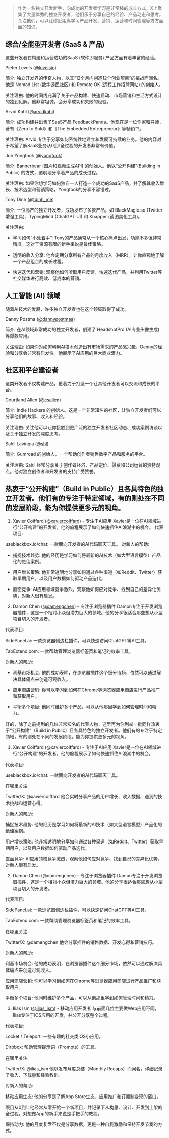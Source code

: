 >作为一名独立开发新手，向成功的开发者学习是非常棒的成长方式。X上聚集了大量优秀的独立开发者，他们乐于分享自己的经验、产品动态和思考。关注他们，可以让你近距离学习产品开发、营销、运营和时间管理等方方面面的知识。

## 综合/全能型开发者 (SaaS & 产品)

这些开发者在构建和运营成功的SaaS (软件即服务) 产品方面有着丰富的经验。

Pieter Levels ([@levelsio](https://x.com/levelsio))

简介: 独立开发界的传奇人物，以其“12个月内创造12个创业项目”的挑战而闻名。他是 Nomad List (数字游民社区) 和 Remote OK (远程工作招聘网站) 的创始人。

关注理由: 他的时间线充满了关于产品构建、快速启动、市场营销和生活方式设计的独到见解。他非常坦诚，会分享成功和失败的经验。

Arvid Kahl ([@arvidkahl](https://x.com/arvidkahl))

简介: 成功构建并出售了SaaS产品 FeedbackPanda。他现在是一位作家和导师，著有《Zero to Sold》和《The Embedded Entrepreneur》等畅销书。

关注理由: Arvid 专注于分享如何系统性地建立和发展可持续的业务。他的内容对于希望了解SaaS业务从0到1全过程的开发者非常有价值。

Jon Yongfook ([@yongfook](https://x.com/yongfook))

简介: Bannerbear (图片和视频生成API) 的创始人。他以“公开构建”(Building in Public) 的方式，透明地分享着产品的成长过程。

关注理由: 如果你想学习如何独自一人打造一个成功的SaaS产品，并了解其收入增长、技术选型和营销策略，Yongfook的分享不容错过。

Tony Dinh ([@tdinh_me](https://x.com/tdinh_me))

简介: 一位高产的独立开发者，成功发布了多款产品，如 BlackMagic.so (Twitter增强工具)、TypingMind (ChatGPT UI) 和 Xnapper (截图美化工具)。

关注理由: 
- 学习如何“小处着手”: Tony的产品通常从一个核心痛点出发，功能不多但非常精准。这对于资源有限的新手来说是最佳策略。

- 透明的收入分享: 他会定期分享所有产品的月度收入（MRR），让你直观地了解一个产品组合的成长过程。

- 快速迭代和营销: 观察他如何听取用户反馈，快速迭代产品，并利用Twitter等社交媒体进行高效、低成本的营销。

## 人工智能 (AI) 领域
随着AI技术的发展，许多独立开发者也在这个领域取得了成功。

Danny Postma ([@dannypostmaa](https://x.com/dannypostmaa))

简介: 在AI领域非常成功的独立开发者，创建了 HeadshotPro (AI专业头像生成) 等爆款应用。

关注理由: 如果你对如何利用AI技术创造出有市场需求的产品感兴趣，Danny的经验和分享会非常有启发性。他展示了AI应用的巨大商业潜力。

## 社区和平台建设者
这类开发者不仅构建产品，更着力于打造一个让其他开发者可以交流和成长的平台。

Courtland Allen ([@csallen](https://x.com/csallen))

简介: Indie Hackers 的创始人。这是一个非常知名的社区，让独立开发者们可以分享他们的故事、收入和经验。

关注理由: 关注他可以让你接触到更广泛的独立开发者社区动态、成功案例访谈以及关于独立开发的深度思考。

Sahil Lavingia (@[shl](https://x.com/shl))

简介: Gumroad 的创始人，一个帮助创作者销售数字产品和服务的平台。

关注理由: Sahil 经常分享关于创作者经济、产品定价、融资和公司运营的独特观点。他对独立创作者和开发者的支持广受赞誉。

## 热衷于“公开构建”（Build in Public）且各具特色的独立开发者。他们有的专注于特定领域，有的则处在不同的发展阶段，能为你提供更多元的视角。

1. Xavier Coiffard ([@xaviercoiffard](https://x.com/xavier_coiffard)) - 专注于AI应用
Xavier是一位在AI领域进行“公开构建”的开发者，他的旅程展示了如何快速抓住AI浪潮中的机会。
代表项目:

useblackbox.io/chat: 一款面向开发者的AI代码聊天工具。
对新人的帮助:

- 捕捉技术趋势: 他的经历是学习如何将最新的AI技术（如大型语言模型）产品化的绝佳案例。

- 用户增长策略: 他非常透明地分享如何通过各种渠道（如Reddit、Twitter）获取早期用户，以及用户数据如何驱动产品迭代。

- 直面竞争: AI应用领域竞争激烈，观察他如何应对竞争、找到自己的差异化优势，对新人很有启发。

2. Damon Chen ([@damengchen](https://x.com/damengchen)) - 专注于浏览器插件
Damon专注于开发浏览器插件，这是一个相对小众但潜力巨大的领域。他的分享很适合那些想从小型项目切入的开发者。

代表项目:

SidePanel.ai: 一款浏览器侧边栏插件，可以快速访问ChatGPT等AI工具。

TabExtend.com: 一款帮助管理浏览器标签页和笔记的效率工具。

对新人的帮助:

- 利基市场机会: 他的成功表明，在浏览器插件这个细分市场，依然可以通过解决具体痛点来创造可观收入。

- 应用商店营销: 你可以学习到如何在Chrome等浏览器应用商店进行产品推广和获取用户。

- 平衡多个项目: 他同时维护多个产品，可以从他那里学到如何管理时间和精力。

好的，除了之前提到的几位非常知名的代表人物，这里再为你列举一批同样热衷于“公开构建”（Build in Public）且各具特色的独立开发者。他们有的专注于特定领域，有的则处在不同的发展阶段，能为你提供更多元的视角。

1. Xavier Coiffard (@xaviercoiffard) - 专注于AI应用
Xavier是一位在AI领域进行“公开构建”的开发者，他的旅程展示了如何快速抓住AI浪潮中的机会。

代表项目:

useblackbox.io/chat: 一款面向开发者的AI代码聊天工具。

在哪里关注:

Twitter/X: @xaviercoiffard 他会实时分享产品的用户增长、收入数据、遇到的技术挑战和运营心得。

对新人的帮助:

捕捉技术趋势: 他的经历是学习如何将最新的AI技术（如大型语言模型）产品化的绝佳案例。

用户增长策略: 他非常透明地分享如何通过各种渠道（如Reddit、Twitter）获取早期用户，以及用户数据如何驱动产品迭代。

直面竞争: AI应用领域竞争激烈，观察他如何应对竞争、找到自己的差异化优势，对新人很有启发。

2. Damon Chen (@damengchen) - 专注于浏览器插件
Damon专注于开发浏览器插件，这是一个相对小众但潜力巨大的领域。他的分享很适合那些想从小型项目切入的开发者。

代表项目:

SidePanel.ai: 一款浏览器侧边栏插件，可以快速访问ChatGPT等AI工具。

TabExtend.com: 一款帮助管理浏览器标签页和笔记的效率工具。

在哪里关注:

Twitter/X: @damengchen 他会分享插件的销售数据、开发心得和营销技巧。

对新人的帮助:

利基市场机会: 他的成功表明，在浏览器插件这个细分市场，依然可以通过解决具体痛点来创造可观收入。

应用商店营销: 你可以学习到如何在Chrome等浏览器应用商店进行产品推广和获取用户。

平衡多个项目: 他同时维护多个产品，可以从他那里学到如何管理时间和精力。

3. Ilias Ism ([@ilias_ism](https://x.com/illyism)) - 移动应用开发者
与前面几位主要做Web应用不同，Ilias专注于iOS应用的开发，并公开分享整个过程。

代表项目:

Locket / Teleport: 一些有趣的社交类iOS小应用。

Dirbbox: 帮助管理提示词（Prompts）的工具。

在哪里关注:

Twitter/X: @ilias_ism 他以发布月度总结（Monthly Recaps）而闻名，详细记录了收入、下载量和经验教训。

对新人的帮助:

移动应用生态: 他的分享是了解App Store生态、应用推广和订阅制变现的窗口。

项目从0到1: 他经常从零开始一个新项目，并记录下从构思、设计、开发到上架的全过程，对想做App的新手来说是手把手的教程。

保持动力: 他的月度复盘不仅是分享数据，更是一种自我激励和保持开发节奏的方式。
